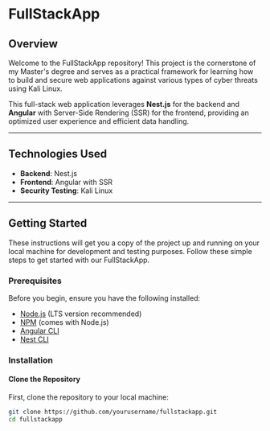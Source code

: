 # FullStackApp

## Overview

Welcome to the FullStackApp repository! This project is the cornerstone of my Master's degree and serves as a practical framework for learning how to build and secure web applications against various types of cyber threats using Kali Linux.

This full-stack web application leverages **Nest.js** for the backend and **Angular** with Server-Side Rendering (SSR) for the frontend, providing an optimized user experience and efficient data handling.

---

## Technologies Used

- **Backend**: Nest.js
- **Frontend**: Angular with SSR
- **Security Testing**: Kali Linux

---

## Getting Started

These instructions will get you a copy of the project up and running on your local machine for development and testing purposes. Follow these simple steps to get started with our FullStackApp.

### Prerequisites

Before you begin, ensure you have the following installed:

- [Node.js](https://nodejs.org/) (LTS version recommended)
- [NPM](https://npmjs.com/) (comes with Node.js)
- [Angular CLI](https://cli.angular.io/)
- [Nest CLI](https://nestjs.com/)

### Installation

#### Clone the Repository

First, clone the repository to your local machine:

```bash
git clone https://github.com/yourusername/fullstackapp.git
cd fullstackapp
```
